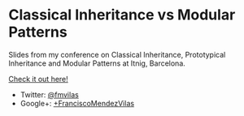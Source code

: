 Classical Inheritance vs Modular Patterns
=========================================

Slides from my conference on Classical Inheritance, Prototypical Inheritance and Modular Patterns at Itnig, Barcelona.

[Check it out here!](http://fmvilas.github.io/Classical-Inheritance-vs-Modular-Patterns)

* Twitter: [@fmvilas](http://www.twitter.com/fmvilas)
* Google+: [+FranciscoMendezVilas](https://plus.google.com/+FranciscoMendezVilas)
